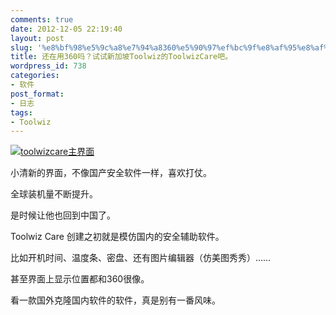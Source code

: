 ```yaml
---
comments: true
date: 2012-12-05 22:19:40
layout: post
slug: '%e8%bf%98%e5%9c%a8%e7%94%a8360%e5%90%97%ef%bc%9f%e8%af%95%e8%af%95%e6%96%b0%e5%8a%a0%e5%9d%a1toolwiz%e7%9a%84toolwizcare%e5%90%a7%e3%80%82'
title: 还在用360吗？试试新加坡Toolwiz的ToolwizCare吧。
wordpress_id: 738
categories:
- 软件
post_format:
- 日志
tags:
- Toolwiz
---
```


[![toolwizcare主界面](http://baham.co/wp-content/uploads/2012/12/toolwizcare-300x198.png)](http://baham.co/wp-content/uploads/2012/12/toolwizcare.png)

















小清新的界面，不像国产安全软件一样，喜欢打仗。

全球装机量不断提升。

是时候让他也回到中国了。

Toolwiz Care 创建之初就是模仿国内的安全辅助软件。

比如开机时间、温度条、密盘、还有图片编辑器（仿美图秀秀）……

甚至界面上显示位置都和360很像。

看一款国外克隆国内软件的软件，真是别有一番风味。
